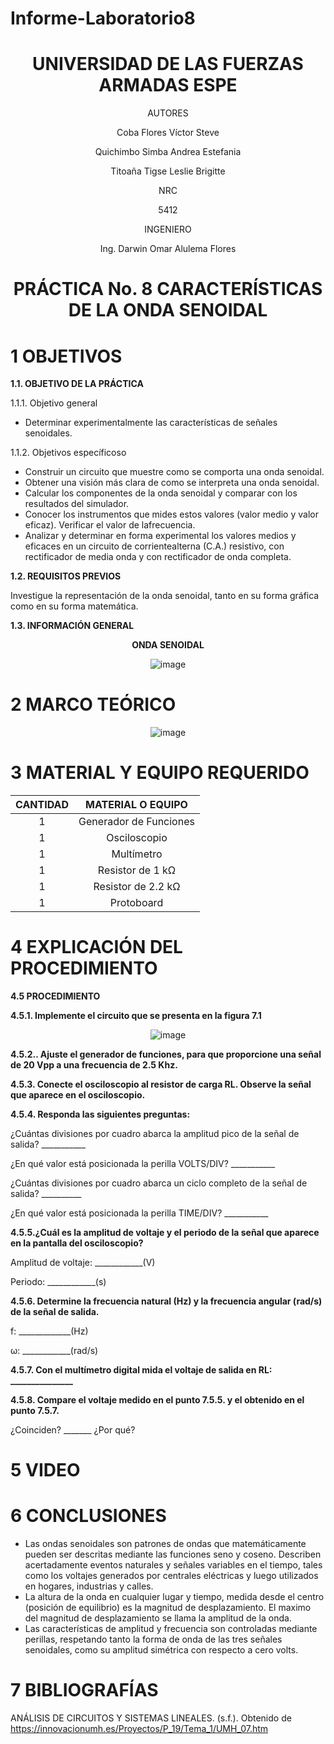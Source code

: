 # Informe-Laboratorio8

<div align="center">

# UNIVERSIDAD DE LAS FUERZAS ARMADAS ESPE

AUTORES

Coba Flores Víctor Steve

Quichimbo Simba Andrea Estefania

Titoaña Tigse Leslie Brigitte

NRC
  
5412

INGENIERO

Ing. Darwin Omar Alulema Flores

# PRÁCTICA No. 8 CARACTERÍSTICAS DE LA ONDA SENOIDAL
  
</div>

# 1 OBJETIVOS

**1.1. OBJETIVO DE LA PRÁCTICA**

1.1.1. Objetivo general

- Determinar experimentalmente las características de señales senoidales.

1.1.2. Objetivos específicoso

- Construir un circuito que muestre como se comporta una onda senoidal.
- Obtener una visión más clara de como se interpreta una onda senoidal.
- Calcular los componentes de la onda senoidal y comparar con los resultados del simulador.
- Conocer los instrumentos que mides estos valores (valor medio y valor eficaz). Verificar el valor de lafrecuencia. 
- Analizar y determinar en forma experimental los valores medios y eficaces en un circuito de corrientealterna (C.A.) resistivo, con rectificador de media onda y con rectificador de onda completa.

**1.2. REQUISITOS PREVIOS**

Investigue la representación de la onda senoidal, tanto en su forma gráfica como en su forma matemática.

**1.3. INFORMACIÓN GENERAL**

<div align="center">
  
**ONDA SENOIDAL**

![image](https://user-images.githubusercontent.com/84430867/132164920-04e7c7d4-8cdc-4b6f-bc7b-09d7dbfdc5b9.png)

</div>


# 2 MARCO TEÓRICO

<div align="center">
  
![image](https://user-images.githubusercontent.com/84430867/132164538-ad58616a-d928-458c-8c1c-fcb48bd00627.png)
 
</div>

# 3 MATERIAL Y EQUIPO REQUERIDO

<div align="center">
     
|**CANTIDAD**|       **MATERIAL O EQUIPO**      |
|    :---:   |              :---:               | 
|      1     |       Generador de Funciones     |
|      1     |           Osciloscopio           |
|      1     |            Multímetro            |
|      1     |         Resistor de 1 kΩ         |
|      1     |        Resistor de 2.2 kΩ        |
|      1     |            Protoboard            |
  
</div>

# 4 EXPLICACIÓN DEL PROCEDIMIENTO

**4.5 PROCEDIMIENTO**

**4.5.1. Implemente el circuito que se presenta en la figura 7.1**

<div align="center">
  
![image](https://user-images.githubusercontent.com/84430867/130622602-e7d6137c-cb90-4fc9-a107-871da9a8f4d0.png)

</div>

**4.5.2.. Ajuste el generador de funciones, para que proporcione una señal de 20 Vpp a una frecuencia de 2.5 Khz.**

**4.5.3. Conecte el osciloscopio al resistor de carga RL. Observe la señal que aparece en el osciloscopio.**

**4.5.4. Responda las siguientes preguntas:**

¿Cuántas divisiones por cuadro abarca la amplitud pico de la señal de salida? ___________

¿En qué valor está posicionada la perilla VOLTS/DIV? ___________

¿Cuántas divisiones por cuadro abarca un ciclo completo de la señal de salida? __________

¿En qué valor está posicionada la perilla TIME/DIV? ___________

**4.5.5.¿Cuál es la amplitud de voltaje y el periodo de la señal que aparece en la pantalla del osciloscopio?**

Amplitud de voltaje: ____________(V)

Periodo: ____________(s)

**4.5.6. Determine la frecuencia natural (Hz) y la frecuencia angular (rad/s) de la señal de salida.**

f: _____________(Hz)

ω: ____________(rad/s)

**4.5.7. Con el multímetro digital mida el voltaje de salida en RL: _______________**

**4.5.8. Compare el voltaje medido en el punto 7.5.5. y el obtenido en el punto 7.5.7.**

¿Coinciden? _______ ¿Por qué?

# 5 VIDEO 

# 6 CONCLUSIONES 

- Las ondas senoidales son patrones de ondas que matemáticamente pueden ser descritas mediante las funciones seno y coseno. Describen acertadamente eventos naturales y señales variables en el tiempo, tales como los voltajes generados por centrales eléctricas y luego utilizados en hogares, industrias y calles.
- La altura de la onda en cualquier lugar y tiempo, medida desde el centro (posición de equilibrio) es la magnitud de desplazamiento. El maximo del magnitud de desplazamiento se llama la amplitud de la onda.
- Las características de amplitud y frecuencia son controladas mediante perillas, respetando tanto la forma de onda de las tres señales senoidales, como su amplitud simétrica con respecto a cero volts.

# 7 BIBLIOGRAFÍAS

ANÁLISIS DE CIRCUITOS Y SISTEMAS LINEALES. (s.f.). Obtenido de https://innovacionumh.es/Proyectos/P_19/Tema_1/UMH_07.htm
